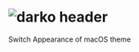 # ![darko header](https://user-images.githubusercontent.com/45484873/55459927-5a32b100-55f9-11e9-93d4-2c103476b9ff.png)

Switch Appearance of macOS theme
